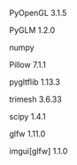 PyOpenGL 3.1.5

PyGLM 1.2.0

numpy

Pillow 7.1.1

pygltflib 1.13.3

trimesh 3.6.33

scipy 1.4.1

glfw 1.11.0

imgui[glfw] 1.1.0